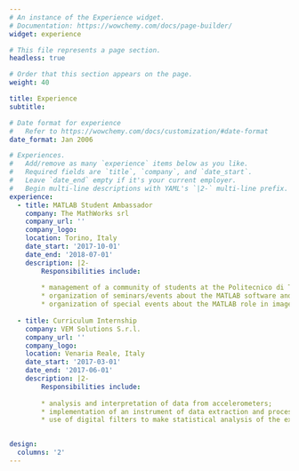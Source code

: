 ```yaml
---
# An instance of the Experience widget.
# Documentation: https://wowchemy.com/docs/page-builder/
widget: experience

# This file represents a page section.
headless: true

# Order that this section appears on the page.
weight: 40

title: Experience
subtitle:

# Date format for experience
#   Refer to https://wowchemy.com/docs/customization/#date-format
date_format: Jan 2006

# Experiences.
#   Add/remove as many `experience` items below as you like.
#   Required fields are `title`, `company`, and `date_start`.
#   Leave `date_end` empty if it's your current employer.
#   Begin multi-line descriptions with YAML's `|2-` multi-line prefix.
experience:
  - title: MATLAB Student Ambassador
    company: The MathWorks srl
    company_url: ''
    company_logo: 
    location: Torino, Italy
    date_start: '2017-10-01'
    date_end: '2018-07-01'
    description: |2-
        Responsibilities include:
        
        * management of a community of students at the Politecnico di Torino through a Facebook group;
        * organization of seminars/events about the MATLAB software and its toolboxes;
        * organization of special events about the MATLAB role in image processing applications and in linear algebra field.
        
  - title: Curriculum Internship
    company: VEM Solutions S.r.l.
    company_url: ''
    company_logo:
    location: Venaria Reale, Italy
    date_start: '2017-03-01'
    date_end: '2017-06-01'
    description: |2-
        Responsibilities include:
        
        * analysis and interpretation of data from accelerometers;
        * implementation of an instrument of data extraction and processing of binary files in C# with the Visual Studio environment;
        * use of digital filters to make statistical analysis of the extracted data with the developed application.
        

design:
  columns: '2'
---
```

